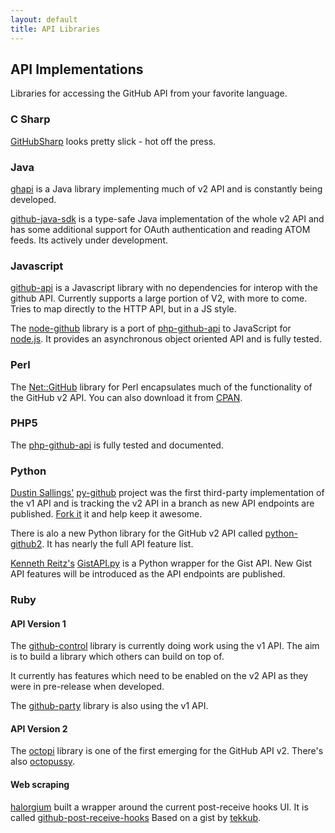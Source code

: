 ```yaml
---
layout: default
title: API Libraries
---
```


## API Implementations ##

Libraries for accessing the GitHub API from your favorite language.

### C Sharp ###

[GitHubSharp][gs] looks pretty slick - hot off the press.

[gs]: http://github.com/erikzaadi/GithubSharp

### Java ###

[ghapi][ghj] is a Java library implementing much of v2 API and is
constantly being developed.

[ghj]: http://github.com/eddieringle/ghapi

[github-java-sdk][ghjsdk] is a type-safe Java implementation of the whole v2 API and has 
some additional support for OAuth authentication and reading ATOM feeds. Its actively under development.

[ghjsdk]: http://github.com/nabeelmukhtar/github-java-sdk

### Javascript ###

[github-api][ghjs] is a Javascript library with no dependencies for interop
with the github API. Currently supports a large portion of V2, with more to
come. Tries to map directly to the HTTP API, but in a JS style.

[ghjs]: http://github.com/fitzgen/github-api

The [node-github][ng] library is a port of [php-github-api][pga] to JavaScript for [node.js][node]. It provides an asynchronous object oriented API and is fully tested.

[ng]: http://github.com/ajaxorg/node-github
[node]: http://nodejs.org/

### Perl ###

The [Net::GitHub][net-perl-github] library for Perl encapsulates much
of the functionality of the GitHub v2 API.  You can also download it
from [CPAN][net-perl-cpan].

[net-perl-cpan]: http://search.cpan.org/dist/Net-GitHub/
[net-perl-github]: http://github.com/fayland/perl-net-github/tree/master


### PHP5 ###

The [php-github-api][pga] is fully tested and documented.

[pga]: http://github.com/ornicar/php-github-api

### Python ###

[Dustin Sallings'][dustin] [py-github][py-github] project was the
first third-party implementation of the v1 API and is tracking the v2
API in a branch as new API endpoints are published. [Fork
it][py-github] it and help keep it awesome.

There is alo a new Python library for the GitHub v2 API called
[python-github2][python-github2].  It has nearly the full API feature
list.

[Kenneth Reitz's][kennethreitz] [GistAPI.py][gistapi] is a Python wrapper for the Gist API. New Gist API features will be introduced as the API endpoints are published.

[dustin]: http://github.com/dustin
[kennethreitz]: http://github.com/kennethreitz
[py-github]: http://github.com/dustin/py-github
[python-github2]: http://github.com/ask/python-github2
[gistapi]: http://github.com/kennethreitz/gistapi.py

### Ruby ###

#### API Version 1 ####

The [github-control][github-control] library is currently doing work
using the v1 API. The aim is to build a library which others can build
on top of.

It currently has features which need to be enabled on the v2 API as
they were in pre-release when developed.

The [github-party][gh-party] library is also using the v1 API.

[github-control]: http://github.com/halorgium/github-control
[gh-party]: http://github.com/technicalpickles/github-party

#### API Version 2 ####

The [octopi][octopi] library is one of the first emerging for the
GitHub API v2. There's also [octopussy][op].

[octopi]: http://github.com/fcoury/octopi/
[op]: http://github.com/pengwynn/octopussy

#### Web scraping ####

[halorgium][halorgium] built a wrapper around the current post-receive hooks UI.
It is called [github-post-receive-hooks][github-post-receive-hooks]
Based on a gist by [tekkub][tekkub].

[halorgium]: http://github.com/halorgium
[tekkub]: http://github.com/tekkub
[github-post-receive-hooks]: http://github.com/halorgium/github-post-receive-hooks
